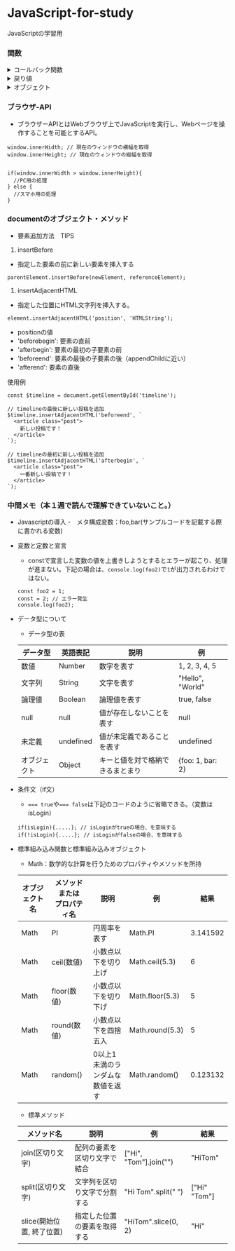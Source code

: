# JavaScript-for-study
JavaScriptの学習用
### 関数
<details><summary>コールバック関数</summary>

```
const foo = (callback) => {
  console.log("work A");
  callback();
};

const bar = () => {
  console.log("work B");
};

foo(bar);
```
- 関数の引数にさらに関数を渡す。
- barはfooを呼び出した時にcallbackに代入される。
- foo内のcallback()にて呼び出されて、実行される。

</details>
<details><summary>戻り値</summary>

- 関数の処理結果を変数に代入したり、他の関数の引数にしたりできる。
```
const getSeason = () => {
  const month = new Date().getMonth() + 1;
  if(month >= 3 && month <= 5){
    return "spring";
  } else if (month >= 6 && month <= 8){
    return "summer";
  } else if (month >= 9 && month <= 11){
    return "autumn";
  } else {
    return "winter";
  }
};
const season = getSeason(); //関数の結果を変数に代入している。
if (season == "autumn"){　// getSeasonの結果を条件式にして分岐処理
  changeDarkMode(3);
} else {
  changeDarkMode(20);
};
```
</details>
<details><summary>オブジェクト</summary>

- データをまとめて管理するための箱のようなもの
```例
const snsUser3 = {
  id: 1,
  username: "taro",
  followers: ["Yamada","Suzuki","Tanaka"],
  following: ["Yamada", "Suzuki"],
  posts: null,
  settings: { // オブジェクト内のオブジェクト
    premium: true,
    darkMode: false,
  }
  // actions: {
  //   like: () => {...},
  //   post: () => {...},
  // }
};
console.log(snsUser3.username); // 呼び出し
console.log(snsUser3.settings.premium); // オブジェクト呼び出し
console.log(snsUser3.followers[2]);　// 配列呼び出し
snsUser3.actions.like(); // likeメソッドを実行
```
</details>

### ブラウザ-API
- ブラウザーAPIとはWebブラウザ上でJavaScriptを実行し、Webページを操作することを可能とするAPI。
```
window.innerWidth; // 現在のウィンドウの横幅を取得
window.innerHeight; // 現在のウィンドウの縦幅を取得
```

```javascript:具体例

if(window.innerWidth > window.innerHeight){
  //PC用の処理
} else {
  //スマホ用の処理
}
```
### documentのオブジェクト・メソッド
- 要素追加方法　TIPS
1. insertBefore
- 指定した要素の前に新しい要素を挿入する
```
parentElement.insertBefore(newElement, referenceElement);
```
1. insertAdjacentHTML
- 指定した位置にHTML文字列を挿入する。
```
element.insertAdjacentHTML('position', 'HTMLString');
```
- positionの値
 - 'beforebegin': 要素の直前
 - 'afterbegin': 要素の最初の子要素の前
 - 'beforeend': 要素の最後の子要素の後（appendChildに近い）
 - 'afterend': 要素の直後

使用例
```
const $timeline = document.getElementById('timeline');

// timelineの最後に新しい投稿を追加
$timeline.insertAdjacentHTML('beforeend', `
  <article class="post">
    新しい投稿です！
  </article>
`);

// timelineの最初に新しい投稿を追加
$timeline.insertAdjacentHTML('afterbegin', `
  <article class="post">
    一番新しい投稿です！
  </article>
`);
```
### 中間メモ（本１週で読んで理解できていないこと。）
- Javascriptの導入
  -　メタ構成変数：foo,bar(サンプルコードを記載する際に書かれる変数)
- 変数と定数と宣言
  - constで宣言した変数の値を上書きしようとするとエラーが起こり、処理が進まない。下記の場合は、`console.log(foo2)`で`1`が出力されるわけではない。
  ```
  const foo2 = 1;
  const = 2; // エラー発生
  console.log(foo2);
  ```
- データ型について
  - データ型の表

  | データ型 | 英語表記 | 説明 | 例 |
  | ---- | ---- | ---- | ---- |
  | 数値 | Number | 数字を表す | 1, 2, 3, 4, 5 |
  | 文字列 | String | 文字を表す | "Hello", "World" |
  | 論理値 | Boolean | 論理値を表す | true, false |
  | null | null | 値が存在しないことを表す | null |
  | 未定義 | undefined | 値が未定義であることを表す | undefined |
  | オブジェクト | Object | キーと値を対で格納できるまとまり | {foo: 1, bar: 2} |
- 条件文（if文）
  - `=== true`や`=== false`は下記のコードのように省略できる。（変数はisLogin）
  ```
  if(isLogin){.....}; // isLoginがtrueの場合、を意味する
  if(!isLogin){.....}; // isLoginがfalseの場合、を意味する
  ```
- 標準組み込み関数と標準組み込みオブジェクト
  - Math：数学的な計算を行うためのプロパティやメソッドを所持

  | オブジェクト名 | メソッドまたは<br>プロパティ名 | 説明 | 例 | 結果 |
  | ---- | ---- | ---- | ---- |---- |
  | Math | PI | 円周率を表す | Math.PI | 3.141592|
  | Math | ceil(数値) | 小数点以下を切り上げ | Math.ceil(5.3) | 6 |
  | Math | floor(数値) | 小数点以下を切り下げ | Math.floor(5.3) | 5 |
  | Math | round(数値) | 小数点以下を四捨五入 | Math.round(5.3) | 5 |
  | Math | random() | 0以上1未満のランダムな数値を返す | Math.random() | 0.123132 |

  - 標準メソッド
  
  | メソッド名 | 説明 | 例 | 結果 |
  | ---- | ---- | ---- | ---- |
  | join(区切り文字) | 配列の要素を区切り文字で結合 | ["Hi", "Tom"].join("") | "HiTom"|
  | split(区切り文字) | 文字列を区切り文字で分割する | "Hi Tom".split(" ") | ["Hi" "Tom"]|
  | slice(開始位置, 終了位置) | 指定した位置の要素を取得する | "HiTom".slice(0, 2) | "Hi"|
